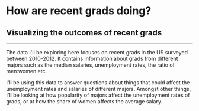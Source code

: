 # How are recent grads doing?
## Visualizing the outcomes of recent grads
----------------
The data I'll be exploring here focuses on recent grads in the US surveyed between 2010-2012. It contains information about grads from different majors such as the median salaries, unemployment rates, the ratio of men:women etc.

I'll be using this data to answer questions about things that could affect the unemployment rates and salaries of different majors. Amongst other things, I'll be looking at how popularity of majors affect the unemployment rates of grads, or at how the share of women affects the average salary.

